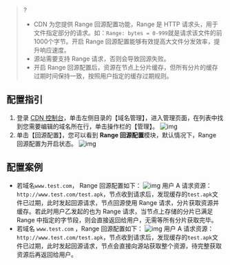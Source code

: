 > ?
>- CDN 为您提供 Range 回源配置功能，Range 是 HTTP 请求头，用于文件指定部分的请求。如：`Range: bytes = 0-999`就是请求该文件的前1000个字节。开启 Range 回源配置能够有效提高大文件分发效率，提升响应速度。
>- 源站需要支持 Range 请求，否则会导致回源失败。
>-  开启 Range 回源配置后，资源在节点上分片缓存，但所有分片的缓存过期时间保持一致，按照用户指定的缓存过期规则。

## 配置指引
1. 登录 [CDN 控制台](https://console.cloud.tencent.com/cdn)，单击左侧目录的【域名管理】，进入管理页面，在列表中找到您需要编辑的域名所在行，单击操作栏的【管理】。
![img](https://main.qcloudimg.com/raw/19f49578c0be8e9d9509999563860b0a.png)
2. 单击【回源配置】，您可以看到 **Range 回源配置**模块，默认情况下，Range 回源配置为开启状态。
 ![img](https://main.qcloudimg.com/raw/d4a9d9fb15b14f1bef7b79f5c56c45c4.png)

## 配置案例
- 若域名`www.test.com`， Range 回源配置如下：
![img](https://main.qcloudimg.com/raw/98a3484bd477caa749311c13bfc26984.png)
用户 A 请求资源：`http://www.test.com/test.apk`，节点收到请求后，发现缓存的`test.apk`文件已过期，此时发起回源请求，节点回源使用 Range 请求，分片获取资源并缓存。若此时用户乙发起的也为 Range 请求，当节点上存储的分片已满足 Range 中指定的字节段，则会直接返回给用户，无需等所有分片获取完毕。
- 若域名 `www.test.com` ，Range 回源配置如下：
![img](https://main.qcloudimg.com/raw/5b97ad9950896ef43f60e04f41db2f52.png)
  用户 A 请求资源：`http://www.test.com/test.apk`，节点收到请求后，发现缓存的`test.apk`文件已过期，此时发起回源请求，节点会直接向源站获取整个资源，待完整获取资源后再返回给用户。
